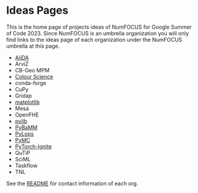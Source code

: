 # Ideas Pages

This is the home page of projects ideas of NumFOCUS for Google Summer of Code 2023.
Since NumFOCUS is an umbrella organization you will only find links to the ideas
page of each organization under the NumFOCUS umbrella at this page.

- [AiiDA](https://github.com/aiidateam/aiida-core/wiki/GSoC-2023-Projects)
- ArviZ
- CB-Geo MPM
- [Colour Science](https://github.com/colour-science/GSoC/blob/master/2023/GSoC-2023-Project-Ideas.md)
- conda-forge
- CuPy
- Gridap
- [matplotlib](https://github.com/matplotlib/matplotlib/wiki/GSoC-2023-Ideas)
- Mesa
- OpenFHE
- [pvlib](https://github.com/pvlib/pvlib-python/wiki/GSoC-2023-Projects)
- [PyBaMM](https://github.com/pybamm-team/PyBaMM/wiki/GSoC-2023-Projects)
- [PyLops](https://github.com/PyLops/pylops/wiki/GSoC-2023-Project-Ideas)
- [PyMC](https://github.com/pymc-devs/pymc/wiki/GSoC-2023-projects)
- [PyTorch-Ignite](https://github.com/pytorch/ignite/wiki/GSoC-2023-project-ideas)
- QuTiP
- SciML
- Taskflow
- TNL

See the [README](https://github.com/numfocus/gsoc/blob/master/README.md#organizations-confirmed-under-numfocus-umbrella) for contact information of each org.
